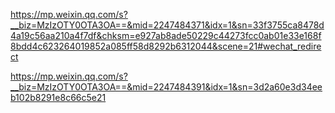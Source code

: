 https://mp.weixin.qq.com/s?__biz=MzIzOTY0OTA3OA==&mid=2247484371&idx=1&sn=33f3755ca8478d4a19c56aa210a4f7df&chksm=e927ab8ade50229c44273fcc0ab01e33e168f8bdd4c623264019852a085ff58d8292b6312044&scene=21#wechat_redirect

https://mp.weixin.qq.com/s?__biz=MzIzOTY0OTA3OA==&mid=2247484391&idx=1&sn=3d2a60e3d34eeb102b8291e8c66c5e21